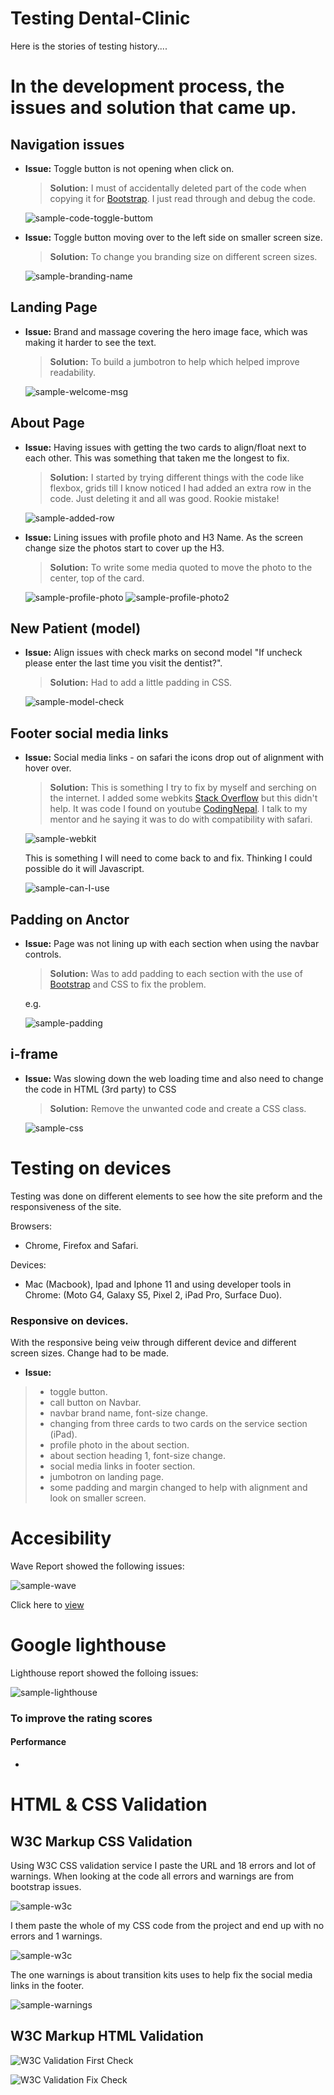# **Testing Dental-Clinic**

Here is the stories of testing history....

# In the development process, the issues and solution that came up.

## Navigation issues

- **Issue:** Toggle button is not opening when click on.

    > **Solution:** I must of accidentally deleted part of the code when copying it for [Bootstrap](https://getbootstrap.com/docs/5.0/components/navbar/).
    I just read through and debug the code.

    ![sample-code-toggle-buttom](testing-code/toggle-btn.png)


- **Issue:** Toggle button moving over to the left side on smaller screen size.

     > **Solution:** To change you branding size on different screen sizes.

     ![sample-branding-name](testing-code/branding-name.png)

## Landing Page

- **Issue:** Brand and massage covering the hero image face, which was making it harder to see the text.

     > **Solution:** To build a jumbotron to help which helped improve readability.

     ![sample-welcome-msg](testing-code/welcome-msg.png)


## About Page

- **Issue:** Having issues with getting the two cards to align/float next to each other. This was something that taken me the longest to fix. 

     > **Solution:** I started by trying different things with the code like flexbox, grids 
     till I know noticed I had added an extra row in the code. Just deleting it and all was good. Rookie mistake!

     ![sample-added-row](testing-code/added-row.png)


- **Issue:** Lining issues with profile photo and H3 Name.  As the screen change size the photos start to cover up the H3. 

     > **Solution:** To write some media quoted to move the photo to the center, top of the card.

     ![sample-profile-photo](testing-code/profile-photo.png)
     ![sample-profile-photo2](testing-code/profile-photo2.png)


## New Patient (model)

- **Issue:** Align issues with check marks on second model "If uncheck please enter the last time you visit the dentist?".

     > **Solution:** Had to add a little padding in CSS.

     ![sample-model-check](testing-code/model-check.png)


## Footer social media links

- **Issue:** Social media links - on safari the icons drop out of alignment with hover over.  

     > **Solution:** This is something I try to fix by myself and serching on the internet. I added some webkits 
     [Stack Overflow](https://stackoverflow.com/questions/21767037/css-transitions-not-working-in-safari) but this didn't help. 
     It was code I found on youtube [CodingNepal](https://www.codingnepalweb.com/2020/07/awesome-social-media-buttons-with-hover-animation.html). 
     I talk to my mentor and he saying it was to do with compatibility with safari.

     ![sample-webkit](testing-code/webkit.png)

     This is something I will need to come back to and fix.  Thinking I could possible do it will Javascript.

     ![sample-can-I-use](testing-code/can-I-use.png)


## Padding on Anctor

- **Issue:** Page was not lining up with each section when using the navbar controls.  

     > **Solution:** Was to add padding to each section with the use of [Bootstrap](https://getbootstrap.com/docs/5.0/utilities/spacing/#notation)
     and CSS to fix the problem.

     e.g.

     ![sample-padding](testing-code/padding.png)


## i-frame

- **Issue:** Was slowing down the web loading time and also need to change the code in HTML (3rd party) to CSS

     > **Solution:** Remove the unwanted code and create a CSS class.

     ![sample-css](testing-code/)


# Testing on devices

Testing was done on different elements to see how the site preform and the responsiveness of the site.

Browsers:

- Chrome, Firefox and Safari.

Devices:

- Mac (Macbook), Ipad and Iphone 11 and using developer tools in Chrome: (Moto G4, Galaxy S5, Pixel 2, iPad Pro,
Surface Duo).

### Responsive on devices.

With the responsive being veiw through different device and different screen sizes. Change had to be made.

- **Issue:**
> - toggle button.
> - call button on Navbar.
> - navbar brand name, font-size change.
> - changing from three cards to two cards on the service section (iPad).
> - profile photo in the about section.
> - about section heading 1, font-size change.
> - social media links in footer section.
> - jumbotron on landing page.
> - some padding and margin changed to help with alignment and look on smaller screen.


# Accesibility

Wave Report showed the following issues:

![sample-wave](testing-code/wave.png)

Click here to [view](testing-code/wave.jpg)


# Google lighthouse

Lighthouse report showed the folloing issues:

![sample-lighthouse](testing-code/lighthouse1.png)

### To improve the rating scores

#### Performance

- 


# HTML & CSS Validation

## W3C Markup CSS Validation

Using W3C CSS validation service I paste the URL and 18 errors and lot of warnings.
When looking at the code all errors and warnings are from bootstrap issues.

![sample-w3c](testing-code/w3c-css-1.png)

I them paste the whole of my CSS code from the project and end up with no errors and 1 warnings.

![sample-w3c](testing-code/w3c-css-2.png)

The one warnings is about transition kits uses to help fix the social media links in the footer.

![sample-warnings](testing-code/w3c-css-warnings.png)

## W3C Markup HTML Validation

![W3C Validation First Check](testing-code/w3c-validation-first-check.png)

![W3C Validation Fix Check](testing-code/w3c-validation-fix-check.png)


